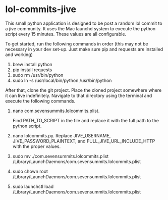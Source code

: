 lol-commits-jive
================

This small python application is designed to be post a random lol commit to a jive community.  It uses the Mac launchd system to execute the python script every 15 minutes.  These values are all configurable.

To get started, run the following commands in order (this may not be necessary in your dev set-up.  Just make sure pip and requests are installed and working)

1.  brew install python
2.  pip install requests
3.  sudo rm /usr/bin/python
3.  sudo ln -s /usr/local/bin/python /usr/bin/python

After that, clone the git project.  Place the cloned project somewhere where it can live indefinitely.  Navigate to that directory using the terminal and execute the following commands.

1.  nano com.sevensummits.lolcommits.plist.  
	
	Find PATH_TO_SCRIPT in the file and replace it with the full path to the python script.

2.  nano lolcommits.py.  Replace JIVE_USERNAME, JIVE_PASSWORD_PLAINTEXT, and FULL_JIVE_URL_INCLUDE_HTTP with the proper values.

3.  sudo mv ./com.sevensummits.lolcommits.plist /Library/LaunchDaemons/com.sevensummits.lolcommits.plist 

4.  sudo chown root /Library/LaunchDaemons/com.sevensummits.lolcommits.plist

5.  sudo launchctl load /Library/LaunchDaemons/com.sevensummits.lolcommits.plist